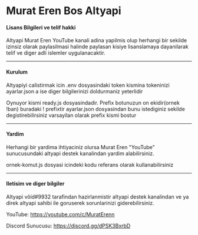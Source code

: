 # Murat Eren Bos Altyapi

#### Lisans Bilgileri ve telif hakki
Altyapi Murat Eren YouTube kanali adina yapilmis olup herhangi bir sekilde izinsiz olarak paylasilmasi halinde paylasan kisiye lisanslamaya dayanilarak telif ve diger adli islemler uygulanacaktir.

---
#### Kurulum
Altyapiyi calistirmak icin .env dosyasindaki token kismina tokeninizi ayarlar.json a ise diger bilgilerinizi doldurmaniz yeterlidir

Oynuyor kismi ready.js dosyasindadir.
   Prefix botunuzun on ekidir(ornek !ban) buradaki ! prefixtir ayarlar.json dosyasindan bunu istediginiz sekilde degistirebilirsiniz varsayilan olarak prefix kismi bostur

---

#### Yardim

Herhangi bir yardima ihtiyaciniz olursa Murat Eren "YouTube" sunucusundaki altyapi destek kanalindan yardim alabilirsiniz.

   ornek-komut.js dosyasi icindeki kodu referans olarak kullanabilirsiniz
   
---

#### Iletisim ve diger bilgiler
Altyapi võíd#9932 tarafindan hazirlanmistir altyapi destek kanalindan ve ya direk altyapi sahibi ile goruserek sorunlarinizi giderebilirsiniz.

YouTube: https://youtube.com/c/MuratErenn

Discord Sunucusu: https://discord.gg/dPSK3BxrbD

